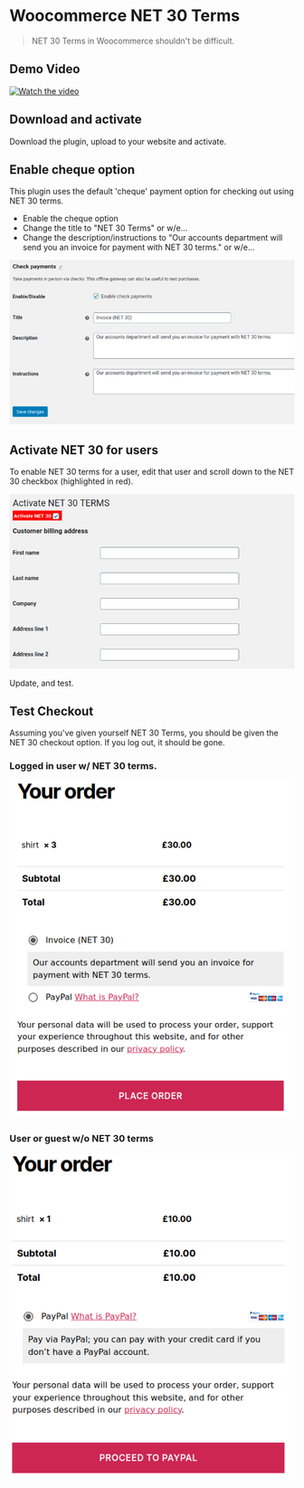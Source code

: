 # Woocommerce NET 30 Terms
> NET 30 Terms in Woocommerce shouldn't be difficult.


## Demo Video
[![Watch the video](https://img.youtube.com/vi/NYTC6MuWvIQ/maxresdefault.jpg)](https://youtu.be/NYTC6MuWvIQ)

## Download and activate
Download the plugin, upload to your website and activate.

## Enable cheque option
This plugin uses the default 'cheque' payment option for checking out using NET 30 terms. 

- Enable the cheque option
- Change the title to "NET 30 Terms" or w/e...
- Change the description/instructions to "Our accounts department will send you an invoice for payment with NET 30 terms." or w/e...

![Setup your Cheque Payment Method](screenshots/enable-cheque-option.png)


## Activate NET 30 for users
To enable NET 30 terms for a user, edit that user and scroll down to the NET 30 checkbox (highlighted in red).

![Enable NET 30 Terms](screenshots/activate-net-30-terms.png)

Update, and test.

## Test Checkout
Assuming you've given yourself NET 30 Terms, you should be given the NET 30 checkout option. If you log out, it should be gone.



### Logged in user w/ NET 30 terms.
![Payment option with NET 30](screenshots/with-net-30.png)




### User or guest w/o NET 30 terms
![Payment option without NET 30](screenshots/without-net-30.png)
